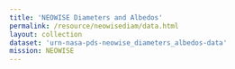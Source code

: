 ```yaml
---
title: 'NEOWISE Diameters and Albedos'
permalink: /resource/neowisediam/data.html
layout: collection
dataset: 'urn-nasa-pds-neowise_diameters_albedos-data'
mission: NEOWISE
---
```

